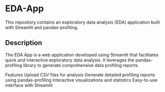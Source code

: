 # EDA-App
This repository contains an exploratory data analysis (EDA) application built with Streamlit and pandas-profiling.

## Description
The EDA App is a web application developed using Streamlit that facilitates quick and interactive exploratory data analysis. It leverages the pandas-profiling library to generate comprehensive data profiling reports.

Features
Upload CSV files for analysis
Generate detailed profiling reports using pandas-profiling
Interactive visualizations and statistics
Easy-to-use interface with Streamlit
